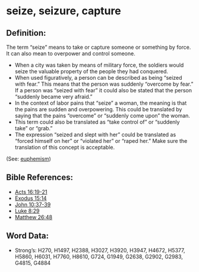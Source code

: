 # seize, seizure, capture

## Definition:

The term “seize” means to take or capture someone or something by force. It can also mean to overpower and control someone.

* When a city was taken by means of military force, the soldiers would seize the valuable property of the people they had conquered.
* When used figuratively, a person can be described as being “seized with fear.” This means that the person was suddenly “overcome by fear.” If a person was “seized with fear” it could also be stated that the person “suddenly became very afraid.”
* In the context of labor pains that “seize” a woman, the meaning is that the pains are sudden and overpowering. This could be translated by saying that the pains “overcome” or “suddenly come upon” the woman.
* This term could also be translated as “take control of” or “suddenly take” or “grab.”
* The expression “seized and slept with her” could be translated as “forced himself on her” or “violated her” or “raped her.” Make sure the translation of this concept is acceptable.

(See: [euphemism](rc://en/ta/man/translate/figs-euphemism))

## Bible References:

* [Acts 16:19-21](rc://en/tn/help/act/16/19)
* [Exodus 15:14](rc://en/tn/help/exo/15/14)
* [John 10:37-39](rc://en/tn/help/jhn/10/37)
* [Luke 8:29](rc://en/tn/help/luk/08/29)
* [Matthew 26:48](rc://en/tn/help/mat/26/48)

## Word Data:

* Strong’s: H270, H1497, H2388, H3027, H3920, H3947, H4672, H5377, H5860, H6031, H7760, H8610, G724, G1949, G2638, G2902, G2983, G4815, G4884
